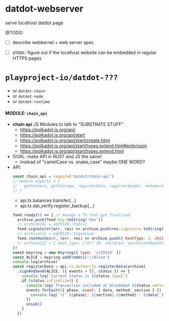 # datdot-webserver
serve localhost datdot page

@TODO:
* [ ] describe webkernel + web server spec
* [ ] `@TODO:` figure out if the localhost website can be embedded in regular HTTPS pages




# `playproject-io/datdot-???`
* or `datdot-chain`
* or `datdot-node`
* or `datdot-runtime`

#### MODULE: `chain_api`
* **chain api** JS Modules to talk to "SUBSTRATE STUFF"
  * https://polkadot.js.org/api/
  * https://polkadot.js.org/api/start
  * https://polkadot.js.org/api/start/create.html
  * https://polkadot.js.org/api/start/types.extend.html#extension
  * https://polkadot.js.org/api/start/types.extend.html
* GOAL: make API in RUST and JS the same!
  * instead of "camelCase vs. snake_case" maybe ONE WORD?
* API:
  ```js
  const chain_api = require('datdot/chain-api')
  // module.exports = {
  //   getHosters, getStorage, registerData, registerSeeder, makeAccount, listenHeads, ...
  // }
  ```
  * api.tx.balances.transfer(...)
  * api.tx.dat_verify.register_backup(...)
  ```js
  feed.ready(() => { // manage a TX that got finalized
    archive.push(feed.key.toString('hex'))
    // archive[0] = ed25519::Public
    feed.signature((err, res) => archive.push(res.signature.toString('hex')))
    // archive[1] = ed25519::Signature
    feed.rootHashes(0, (err, res) => archive.push({ hashType: 2, children: [res[0].hash] }))
    // archive[2] = { hash_type: /*2*/ u8, children: Vec<ParentHashInRoot> }
  })
  const keyring = new Keyring({ type: 'sr25519' })
  const ALICE = keyring.addFromUri('//Alice')
  console.log(archive)
  const registerData = api.tx.datVerify.registerData(archive)
    .signAndSend(ALICE, ({ events = [], status }) => {
      console.log(`Current status is ${status.type}`)
      if (status.isFinalized) {
        console.log(`Transaction included at blockHash ${status.asFinalized}`);
        events.forEach(({ phase, event: { data, method, section } }) => {
          console.log(`\t' ${phase}: ${section}.${method}:: ${data}`);
        })
        unsub()
      }
    })
  ```